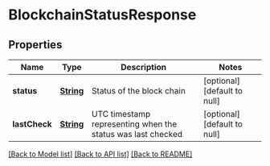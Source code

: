 # BlockchainStatusResponse
## Properties

Name | Type | Description | Notes
------------ | ------------- | ------------- | -------------
**status** | [**String**](string.md) | Status of the block chain | [optional] [default to null]
**lastCheck** | [**String**](string.md) | UTC timestamp representing when the status was last checked | [optional] [default to null]

[[Back to Model list]](../README.md#documentation-for-models) [[Back to API list]](../README.md#documentation-for-api-endpoints) [[Back to README]](../README.md)

